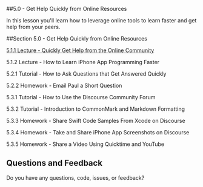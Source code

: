   ##5.0 - Get Help Quickly from Online Resources

In this lesson you'll learn how to leverage online tools to learn faster and get help from your peers.

##Section 5.0 - Get Help Quickly from Online Resources

[5.1.1 Lecture - Quickly Get Help from the Online Community](http://courses.supereasyapps.com/courses/chapter-1-make-your-first-iphone-app/lectures/753165)

5.1.2 Lecture - How to Learn iPhone App Programming Faster

5.2.1 Tutorial - How to Ask Questions that Get Answered Quickly

5.2.2 Homework - Email Paul a Short Question

5.3.1 Tutorial - How to Use the Discourse Community Forum

5.3.2 Tutorial - Introduction to CommonMark and Markdown Formatting

5.3.3 Homework - Share Swift Code Samples From Xcode on Discourse

5.3.4 Homework - Take and Share iPhone App Screenshots on Discourse

5.3.5 Homework - Share a Video Using Quicktime and YouTube

## Questions and Feedback ##

Do you have any questions, code, issues, or feedback?
